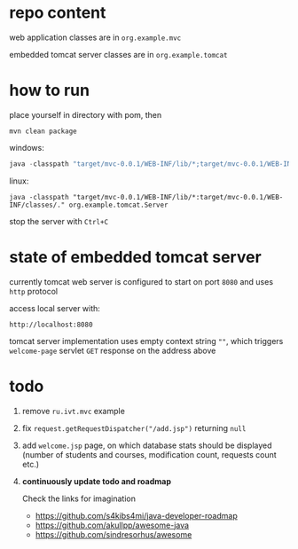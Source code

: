 # repo content

web application classes are in `org.example.mvc`

embedded tomcat server classes are in `org.example.tomcat`



# how to run

place yourself in directory with pom, then

```shell
mvn clean package
```
windows:
```powershell
java -classpath "target/mvc-0.0.1/WEB-INF/lib/*;target/mvc-0.0.1/WEB-INF/classes/." org.example.tomcat.Server
```
linux:
```shell
java -classpath "target/mvc-0.0.1/WEB-INF/lib/*:target/mvc-0.0.1/WEB-INF/classes/." org.example.tomcat.Server
```

stop the server with `Ctrl+C`

# state of embedded tomcat server

currently tomcat web server is configured to start on port `8080` and uses `http` protocol

access local server with:

```
http://localhost:8080
```

tomcat server implementation uses empty context string `""`, which triggers `welcome-page` servlet `GET` response on the address above 

# todo

1. remove `ru.ivt.mvc` example
2. fix `request.getRequestDispatcher("/add.jsp")` returning `null`
3. add `welcome.jsp` page, on which database stats should be displayed (number of students and courses, modification count, requests count etc.)
4. **continuously update todo and roadmap**

    Check the links for imagination 
    
    + https://github.com/s4kibs4mi/java-developer-roadmap
    + https://github.com/akullpp/awesome-java
    + https://github.com/sindresorhus/awesome
